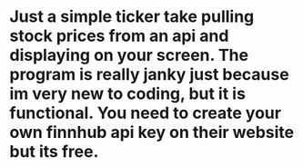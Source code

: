 # Just a simple ticker take pulling stock prices from an api and displaying on your screen. The program is really janky just because im very new to coding, but it is functional. You need to create your own finnhub api key on their website but its free.
